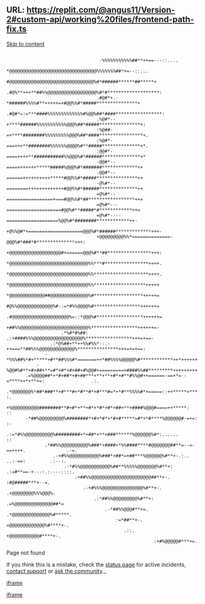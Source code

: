URL: https://replit.com/@angus11/Version-2#custom-api/working%20files/frontend-path-fix.ts
---
[Skip to content](https://replit.com/@angus11/Version-2#main-content)

```

                                  -%%%%%%%%%%%##**++==---::....
                                  *@@@@@@@@@@@@@@@@@@@@@@@@@@@@@@@@%%%%%%%##*+=--::...
                                  #@@@@@@@@@@@@@@@@@@@@@@@@@@@@@@@%#*######******##*****+
                                 .#@%**+++**##%%@@@@@@@@@@@@@@@@@@%#*#*******************:
                                 .#@#*+.-*######%%%%#**+++++=+#@@%%#*#####***************+
                                 .#@#*=:=***####%%%%%%%%%%%%%#%@@%##*####*****************:
                                 .%@#*--+****######%%%%%%%%%%%@@@%##*#####***************+:
                                 :%@##-=+****########%%%%%%%%%@@@%##*####****************+.
                                 :%@#*-===+++**########%%%%%%@@@@%#**#####**************+*.
                                 :@@#*-====++++**###########%%@@@%#*######**************+*
                                 -@@#*--====+++++++*****#####%@@@%#*#######*************++
                                 -@@#*--======++++++++++*****#@@%%#*#####***************++
                                 -@%#*--========+++++++++++++#@@%%#*######**************++
                                 =@%#*--=================+===#@@%%#*##*****************++=
                                 =@%#*---====================#@@%#**#####*#************++=
                                 =@%#*----===================%@@%#*########************++-
                                 +@%%@#*+====================@@@%#*######*************+++-
                                 +@@@@@@@@@%%*==============-@@@%#*###*#**************+++:
                                 +@@@@@@@@@@@@@@@@@@@#+======@@@%#**##****************+++:
                                 *@@@@@@@@@@@@@@@@@@@@@@@@@@@@@%%***#****************++++.
                                 *@@@@@@@@@@@@@@@@@@@@@@@@@@@@@%%********************++++.
                                 *@@@@@@@@@@@@@@@@@@@@@@@@@@@@@%%*******************+++++
                                 *@@@@@@@@@@@@@##@@@@@@@@@@@@@@%#******************+++++=
                                 #@%%@@@@@@@@@@@@@%#-:=*#%%@@@@%#*****************++++++=
                                .#@@@@@@@@@@@@@@@@@@@@@%=::*@@@%#*****************++++++=
                                 +##%%@@@@@@@@@@@@@@@@@@@@@@@@@%*****************++++++=-
                    .*%#*#%##:     .:+####%%%@@@@@@@@@@@@@@@@@@%*****************+++=+==-
                .:*@%##+**++%%#%%*-:.-++===**##%%%@@@@@@@@@@@@@%***************+++=+=+==:
              -*%%%##%*#+*****+#**##%%%#*=======++*##%%%%@@@@@%#************++*++++++-.
           -%@@#%#**+#+##+**=#*+#*+#+##+#%@@#+=========+####%%##*********+++++++++:.
       .=%@@@@##*+*#+##*+#+##***+**+**+#*+#**#%%@#++======-==+*=--=****++*+**+=:                 .:.
     .*@@@@@@@%*##*###**+#***#+*#**#*+#***#=*+*#**%%%%#*+=====::++*****+***-:                    :.
      +%@@@@@@@@@@########**#+#*+**+#*+*#*+#*+##+**+####%@@@#====++*****:                       ::
       -*##%@@@@@@@@@%########*+#+*#*+*#+#*****=#*+*#****%@@@@@@#-=+=:                         :-
         .:=*#%%@@@@@@@@@@%#########+*+##*+**+###******%@@@@@@%#*:......                      ::
              .*##%%@@@@@@@@@@%###*+####+*%%####****#@@@@@@@##**=--=-==++++.               .-=.
                 .-+#%%@@@@@@@@@@@%###*+##*=+##***%@@@@@@%#**+-.:..   ..:-==:         .:--:.
                     .-*#%%@@@@@@@@@@@%##**%%%%%@@@@@@@%#**+: .:=#**==-+---:.:----::::.
                         :+##%%@@@@@@@@@@@@@@@@@@@@@@##**+-. :#@#####***+--=.
                            .-+#%%%@@@@@@@@@@@@@@@%#**+-. .+@@@@@@@@%%%@@@%-
                                .:*##%%@@@@@@@@@%#**+: .=%@@@@@@@@@@@@@@##*=
                                    .-*##%%@@@#**+=. .*@@@@@@@@@@@@@@%#*****.
                                        :=*##**+-.   =@@@@@@@@@@@@@%#****+-.
                                           .::.      +@@@@@@@@@@@#****+-.
                                                      :+#%@@@@@#***+=.

```

Page not found

If you think this is a mistake, check the [status page](https://status.replit.com/) for active incidents, [contact support](https://replit.com/support) or [ask the community](https://replit.com/community).\_

[iframe](https://js.stripe.com/v3/controller-with-preconnect-787ca55a3fd81b33eecc736b75b0a067.html#apiKey=pk_live_515YpNsJAmnYVOvfnsBqRdATWS6SzbNAslOz1z2tujdKuvRMDAwWMeFXp6dJL1YKRrQjB0WAp0UDGwlFYL7hxw7Fc00QkfxBFsL&stripeJsId=871026c2-78c7-4049-9ca8-eaf3bb43411c&controllerCount=1&isCheckout=false&stripeJsLoadTime=1740576323947&manualBrowserDeprecationRollout=false&mids[guid]=NA&mids[muid]=NA&mids[sid]=NA&referrer=https%3A%2F%2Freplit.com%2F%40angus11%2FVersion-2%23custom-api%2Fworking%2520files%2Ffrontend-path-fix.ts&controllerId=__privateStripeController9851)

[iframe](https://www.google.com/recaptcha/enterprise/anchor?ar=1&k=6LdqhwwoAAAAAFPdw8jCuvY3PaHQItGj3RzOS4fW&co=aHR0cHM6Ly9yZXBsaXQuY29tOjQ0Mw..&hl=en&v=rW64dpMGAGrjU7JJQr9xxPl8&size=invisible&cb=z42n17dxfbc)